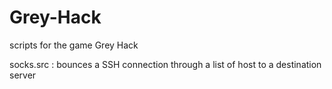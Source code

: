 # Grey-Hack
scripts for the game Grey Hack

socks.src :
bounces a SSH connection through a list of host to a destination server
